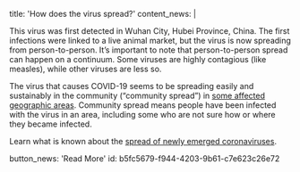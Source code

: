title: 'How does the virus spread?'
content_news: |
  <p>This virus was first detected in Wuhan City, Hubei Province, China. The first infections were linked to a live animal market, but the virus is now spreading from person-to-person. It’s important to note that person-to-person spread can happen on a continuum. Some viruses are highly contagious (like measles), while other viruses are less so.
  </p>
  <p>The virus that causes COVID-19 seems to be spreading easily and sustainably in the community (“community spread”) in <a href="https://www.cdc.gov/coronavirus/2019-ncov/prepare/transmission.html" target="_blank">some affected geographic areas</a>. Community spread means people have been infected with the virus in an area, including some who are not sure how or where they became infected.
  </p>
  <p>Learn what is known about the <a href="https://www.cdc.gov/coronavirus/2019-ncov/about/transmission.html" target="_blank">spread of newly emerged coronaviruses</a>.
  </p>
button_news: 'Read More'
id: b5fc5679-f944-4203-9b61-c7e623c26e72
